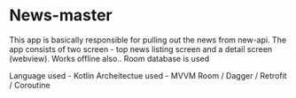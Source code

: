 # News-master

This app is basically responsible for pulling out the news from new-api. The app consists of two screen - top news listing screen and a detail screen (webview).
Works offline also.. Room database is used

Language used - Kotlin
Archeitectue used - MVVM
Room / Dagger / Retrofit / Coroutine


